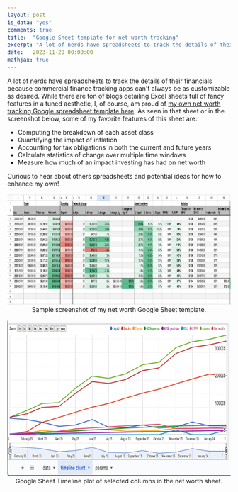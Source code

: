 ```yaml
---
layout: post
is_data: "yes"
comments: true
title:  "Google Sheet template for net worth tracking"
excerpt: "A lot of nerds have spreadsheets to track the details of their financials. I, of course, am proud of the custom-made columns in my own."
date:   2023-11-20 00:00:00
mathjax: true
---
```


A lot of nerds have spreadsheets to track the details of their financials because commercial finance tracking apps can't always be as customizable as desired. While there are ton of blogs detailing Excel sheets full of fancy features in a tuned aesthetic, I, of course, am proud of [my own net worth tracking Google spreadsheet template here](https://docs.google.com/spreadsheets/d/1t6SkBjQQAcL72asyFrE_1PGjuoLjqzFT6PaUC4XFXAU/edit?usp=sharing). As seen in that sheet or in the screenshot below, some of my favorite features of this sheet are:
- Computing the breakdown of each asset class
- Quantifying the impact of inflation
- Accounting for tax obligations in both the current and future years
- Calculate statistics of change over multiple time windows
- Measure how much of an impact investing has had on net worth

Curious to hear about others spreadsheets and potential ideas for how to enhance my own!

<div class="imgcap" style="text-align:center">
<img src="/assets/misc/networth_sheet.png" height="250">
<div class="thecap" style="text-align:center">Sample screenshot of my net worth Google Sheet template.</div></div>
&nbsp;
&nbsp;

<div class="imgcap" style="text-align:center">
<img src="/assets/misc/networth_timeline.png" height="350">
<div class="thecap" style="text-align:center">Google Sheet Timeline plot of selected columns in the net worth sheet.</div></div>
